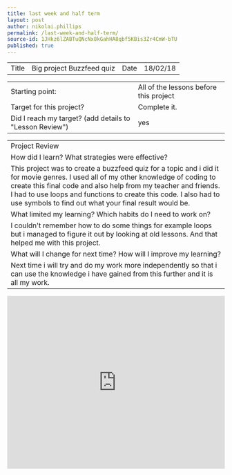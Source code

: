 ```yaml
---
title: last week and half term
layout: post
author: nikolai.phillips
permalink: /last-week-and-half-term/
source-id: 1JHkz6lZABTuQNcNx8kGahHA8qbf5KBis3Zr4CmW-bTU
published: true
---
```

<table>
  <tr>
    <td>Title</td>
    <td>Big project Buzzfeed quiz</td>
    <td>Date</td>
    <td>18/02/18</td>
  </tr>
</table>


<table>
  <tr>
    <td>Starting point:</td>
    <td>All of the lessons before this project</td>
  </tr>
  <tr>
    <td>Target for this project?</td>
    <td>Complete it.</td>
  </tr>
  <tr>
    <td>Did I reach my target? 
(add details to "Lesson Review")</td>
    <td>yes</td>
  </tr>
</table>


<table>
  <tr>
    <td>Project Review</td>
  </tr>
  <tr>
    <td>How did I learn? What strategies were effective? </td>
  </tr>
  <tr>
    <td>This project was to create a buzzfeed quiz for a topic and i did it for movie genres. I used all of my other knowledge of coding to create this final code and also help from my teacher and friends. I had to use loops and functions to create this code. I also had to use symbols to find out what your final result would be.</td>
  </tr>
  <tr>
    <td>What limited my learning? Which habits do I need to work on? </td>
  </tr>
  <tr>
    <td>I couldn't remember how to do some things for example loops but i managed to figure it out by looking at old lessons. And that helped me with this project.</td>
  </tr>
  <tr>
    <td>What will I change for next time? How will I improve my learning?</td>
  </tr>
  <tr>
    <td>Next time i will try and do my work more independently so that i can use the knowledge i have gained from this further and it is all my work.</td>
  </tr>
</table>


[<iframe height="400px" width="100%" src="https://repl.it/@nikolaiphillips/BronzeElegantApplicationprogrammer?lite=true" scrolling="no" frameborder="no" allowtransparency="true" allowfullscreen="true" sandbox="allow-forms allow-pointer-lock allow-popups allow-same-origin allow-scripts allow-modals"></iframe>](https://repl.it/@nikolaiphillips/BronzeElegantApplicationprogrammer?lite=true)

